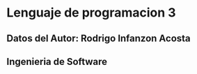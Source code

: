 # Lenguaje de programacion 3


## Datos del Autor: Rodrigo Infanzon Acosta
## Ingenieria de Software
